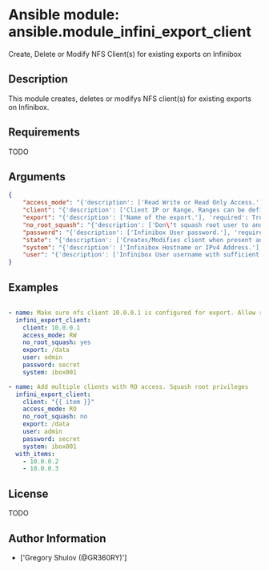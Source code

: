 # Ansible module: ansible.module_infini_export_client


Create, Delete or Modify NFS Client(s) for existing exports on Infinibox

## Description

This module creates, deletes or modifys NFS client(s) for existing exports on Infinibox.

## Requirements

TODO

## Arguments

``` json
{
    "access_mode": "{'description': ['Read Write or Read Only Access.'], 'choices': ['RW', 'RO'], 'default': 'RW', 'required': False}",
    "client": "{'description': ['Client IP or Range. Ranges can be defined as follows 192.168.0.1-192.168.0.254.'], 'aliases': ['name'], 'required': True}",
    "export": "{'description': ['Name of the export.'], 'required': True}",
    "no_root_squash": "{'description': ['Don\'t squash root user to anonymous. Will be set to "no" on creation if not specified explicitly.'], 'type': 'bool', 'default': False, 'required': False}",
    "password": "{'description': ['Infinibox User password.'], 'required': False}",
    "state": "{'description': ['Creates/Modifies client when present and removes when absent.'], 'required': False, 'default': 'present', 'choices': ['present', 'absent']}",
    "system": "{'description': ['Infinibox Hostname or IPv4 Address.'], 'required': True}",
    "user": "{'description': ['Infinibox User username with sufficient priveledges ( see notes ).'], 'required': False}",
}
```

## Examples


``` yaml

- name: Make sure nfs client 10.0.0.1 is configured for export. Allow root access
  infini_export_client:
    client: 10.0.0.1
    access_mode: RW
    no_root_squash: yes
    export: /data
    user: admin
    password: secret
    system: ibox001

- name: Add multiple clients with RO access. Squash root privileges
  infini_export_client:
    client: "{{ item }}"
    access_mode: RO
    no_root_squash: no
    export: /data
    user: admin
    password: secret
    system: ibox001
  with_items:
    - 10.0.0.2
    - 10.0.0.3

```

## License

TODO

## Author Information
  - ['Gregory Shulov (@GR360RY)']
